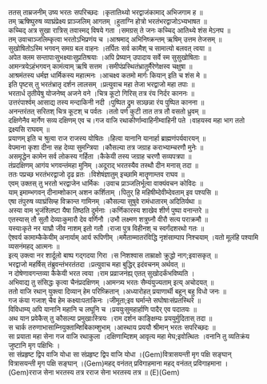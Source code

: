 

  
ततस् ताम्रजनीम् उष्य भरतः सपरिच्छदः ।कृतातिथ्यो भरद्वाजंकामाद् अभिजगाम ह  ॥   
तम् ऋषिष्पुरुष व्याघ्रंप्रेक्ष्य प्राञ्जलिम् आगतम् ।हुताग्नि होत्रो भरतंभरद्वाजोऽभ्यभाषत  ॥   
कच्चिद् अत्र सुखा रात्रिस् तवास्मद् विषये गता ।समग्रस् ते जनः कच्चिद् आतिथ्ये शंस मेऽनघ  ॥   
तम् उवाचाञ्जलिम्कृत्वा भरतोऽभिप्रणंय च ।आश्रमाद् अभिनिष्क्रन्तम् ऋषिम् उत्तम तेजसम्  ॥   
सुखोषितोऽस्मि भगवन् समग्र बल वाहनः ।तर्पितः सर्व कामैश् च सामात्यो बलवत् त्वया  ॥   
अपेत क्लम सन्तापाःसुभक्ष्याःसुप्रतिश्रयाः ।अपि प्रेष्यान् उपादाय सर्वे स्म सुसुखोषिताः  ॥   
आमन्त्रयेऽहंभगवन् कामंत्वाम् ऋषि सत्तम ।समीपंप्रस्थितंभ्रातुर्मैरेणेक्षस्व चक्षुषा  ॥   
आश्रमंतस्य धर्मज्ञ धार्मिकस्य महात्मनः ।आचक्ष्व कतमो मार्गः कियान् इति च शंस मे  ॥   
इति पृष्टस् तु भरतंभ्रातृ दर्शन लालसम् ।प्रत्युवाच महा तेजा भरद्वाजो महा तपाः  ॥   
भरतार्ध तृतीयेषु योजनेष्व् अजने वने ।चित्र कूटो गिरिस् तत्र रंय निर्दर काननः  ॥   
उत्तरंपार्श्वम् आसाद्य तस्य मन्दाकिनी नदी ।पुष्पित द्रुम सञ्छन्ना रंय पुष्पित कानना  ॥   
अनन्तरंतत् सरितश् चित्र कूटश् च पर्वतः ।ततो पर्ण कुटी तात तत्र तौ वसतो ध्रुवम्  ॥   
दक्षिणेनैव मार्गेण सव्य दक्षिणम् एव च।गज वाजि रथाकीर्णाम्वाहिनीम्वाहिनी पते ।वाहयस्व महा भाग ततो द्रक्ष्यसि राघवम्  ॥   
प्रयाणम् इति च श्रुत्वा राज राजस्य योषितः ।हित्वा यानानि यानार्हा ब्राह्मणंपर्यवारयन्  ॥   
वेपमाना कृशा दीना सह देव्या सुमन्त्रिया ।कौसल्या तत्र जग्राह कराभ्याम्चरणौ मुनेः  ॥   
असमृद्धेन कामेन सर्व लोकस्य गर्हिता ।कैकेयी तस्य जग्राह चरणौ सव्यपत्रपा  ॥   
तंप्रदक्षिणम् आगंय भगवन्तंमहा मुनिम् ।अदूराद् भरतस्यैव तस्थौ दीन मनास् तदा  ॥   
ततः पप्रच्छ भरतंभरद्वाजो दृढ व्रतः ।विशेषंज्ञातुम् इच्छामि मातॄणाम्तव राघव  ॥   
एवम् उक्तस् तु भरतो भरद्वाजेन धार्मिकः ।उवाच प्राञ्जलिर्भूत्वा वाक्यंवचन कोविदः  ॥   
याम् इमाम्भगवन् दीनाम्शोकान् अशन कर्शिताम् ।पितुर् हि महिषीम्देवीम्देवताम् इव पश्यसि  ॥   
एषा तंपुरुष व्याघ्रंसिम्ह विक्रान्त गामिनम् ।कौसल्या सुषुवे रामंधातारम् अदितिर्यथा  ॥   
अस्या वाम भुजंश्लिष्टा यैषा तिष्ठति दुर्मनाः ।कर्णिकारस्य शाखेव शीर्ण पुष्पा वनान्तरे  ॥   
एतस्यास् तौ सुतौ देव्याःकुमारौ देव वर्णिनौ ।उभौ लक्ष्मण शत्रुघ्नौ वीरौ सत्य पराक्रमौ  ॥   
यस्याःकृते नर याघ्रौ जीव नाशम् इतो गतौ ।राजा पुत्र विहीनश् च स्वर्गंदशरथो गतः  ॥   
ऐश्वर्य कामाम्कैकेयीम् अनार्याम् आर्य रूपिणीम् ।ममैताम्मातरंविद्धि नृशंसाम्पाप निश्चयाम् ।यतो मूलंहि पश्यामि व्यसनंमहद् आत्मनः  ॥   
इत्य् उक्त्वा नर शार्दूलो बाष्प गद्गदया गिरा ।स निशश्वास ताम्राक्षो क्रुद्धो नाग;इवासकृत्  ॥   
भरद्वाजो महर्षिस् तंब्रुवन्तंभरतंतदा ।प्रत्युवाच महा बुद्धिर् इदंवचनम् अर्थवत्  ॥   
न दोषेणावगन्तव्या कैकेयी भरत त्वया ।राम प्रव्राजनंह्य् एतत् सुखोदर्कंभविष्यति ।  
अभिवाद्य तु संसिद्धः कृत्वा चैनंप्रदक्षिणम् ।आमन्त्र्य भरतः सैम्यंयुज्यताम् इत्य् अचोदयत्  ॥   
ततो वाजि रथान् युक्त्वा दिव्यान् हेम परिष्क्रितान् ।अध्यारोहत् प्रयाणार्थी बहून् बहु विधो जनः  ॥   
गज कंया गजाश् चैव हेम कक्ष्याःपताकिनः ।जीमूता;इव घर्मान्ते सघोषाःसंप्रतस्थिरे  ॥   
विविधाम्य् अपि यानानि महानि च लघूनि च ।प्रययुःसुमहार्हाणि पादैर् एव पदातयः  ॥   
अथ यान प्रवेकैस् तु कौसल्या प्रमुखाःस्त्रियः ।राम दर्शन काङ्क्षिम्यः प्रययुर्मुदितास् तदा  ॥   
स चार्क तरुणाभासाम्नियुक्ताम्शिबिकाम्शुभाम् ।आस्थाय प्रययौ श्रीमान् भरतः सपरिच्छदः  ॥   
सा प्रयाता महा सेना गज वाजि रथाकुला ।दक्षिणाम्दिशम् आवृत्य महा मेघ;इवोत्थितः ।वनानि तु व्यतिक्रंय जुष्टानि मृग पक्षिभिः ।  
सा संप्रहृष्ट द्विप वाजि योधा सा संप्रहृष्ट द्विप वाजि योधा ।(Gem)वित्रासयन्ती मृग पक्षि सङ्घान् वित्रासयन्ती मृग पक्षि सङ्घान् ।(Gem)महद् वनंतत् प्रविगाहमाना महद् वनंतत् प्रविगाहमाना ।(Gem)रराज सेना भरतस्य तत्र रराज सेना भरतस्य तत्र  ॥ (E)(Gem)  
